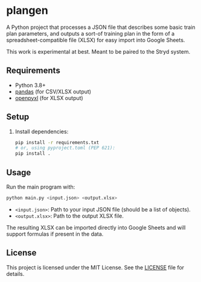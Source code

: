 # plangen

A Python project that processes a JSON file that describes some basic train plan parameters, and outputs a sort-of training plan in the form of a spreadsheet-compatible file (XLSX) for easy import into Google Sheets.

This work is experimental at best.  Meant to be paired to the Stryd system.

## Requirements
- Python 3.8+
- [pandas](https://pandas.pydata.org/) (for CSV/XLSX output)
- [openpyxl](https://openpyxl.readthedocs.io/) (for XLSX output)

## Setup
1. Install dependencies:
   ```sh
   pip install -r requirements.txt
   # or, using pyproject.toml (PEP 621):
   pip install .
   ```

## Usage
Run the main program with:
```sh
python main.py <input.json> <output.xlsx>
```
- `<input.json>`: Path to your input JSON file (should be a list of objects).
- `<output.xlsx>`: Path to the output XLSX file.

The resulting XLSX can be imported directly into Google Sheets and will support formulas if present in the data.

## License

This project is licensed under the MIT License. See the [LICENSE](LICENSE) file for details.
